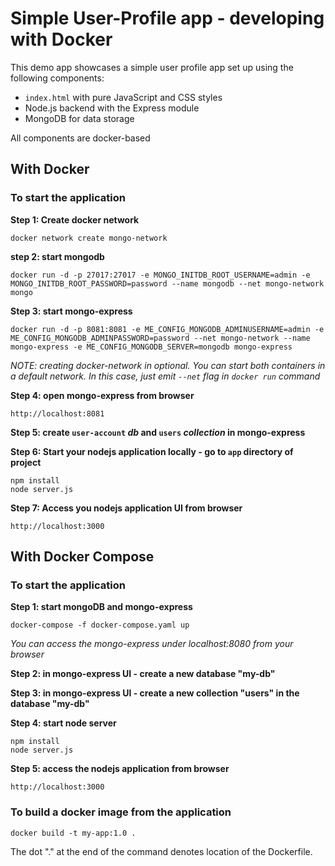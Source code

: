 # Simple User-Profile app - developing with Docker

This demo app showcases a simple user profile app set up using the following components:
- `index.html` with pure JavaScript and CSS styles
- Node.js backend with the Express module
- MongoDB for data storage

All components are docker-based

## With Docker

### To start the application

**Step 1: Create docker network**

    docker network create mongo-network 

**step 2: start mongodb** 

    docker run -d -p 27017:27017 -e MONGO_INITDB_ROOT_USERNAME=admin -e MONGO_INITDB_ROOT_PASSWORD=password --name mongodb --net mongo-network mongo    

**Step 3: start mongo-express**
    
    docker run -d -p 8081:8081 -e ME_CONFIG_MONGODB_ADMINUSERNAME=admin -e ME_CONFIG_MONGODB_ADMINPASSWORD=password --net mongo-network --name mongo-express -e ME_CONFIG_MONGODB_SERVER=mongodb mongo-express   

_NOTE: creating docker-network in optional. You can start both containers in a default network. In this case, just emit `--net` flag in `docker run` command_

**Step 4: open mongo-express from browser**

    http://localhost:8081

**Step 5: create `user-account` _db_ and `users` _collection_ in mongo-express**

**Step 6: Start your nodejs application locally - go to `app` directory of project**

    npm install 
    node server.js
    
**Step 7: Access you nodejs application UI from browser**

    http://localhost:3000

## With Docker Compose

### To start the application

**Step 1: start mongoDB and mongo-express**

    docker-compose -f docker-compose.yaml up
    
_You can access the mongo-express under localhost:8080 from your browser_
    
**Step 2: in mongo-express UI - create a new database "my-db"**

**Step 3: in mongo-express UI - create a new collection "users" in the database "my-db"**      
    
**Step 4: start node server**

    npm install
    node server.js
    
**Step 5: access the nodejs application from browser**

    http://localhost:3000

### To build a docker image from the application

    docker build -t my-app:1.0 .       
    
The dot "." at the end of the command denotes location of the Dockerfile.
